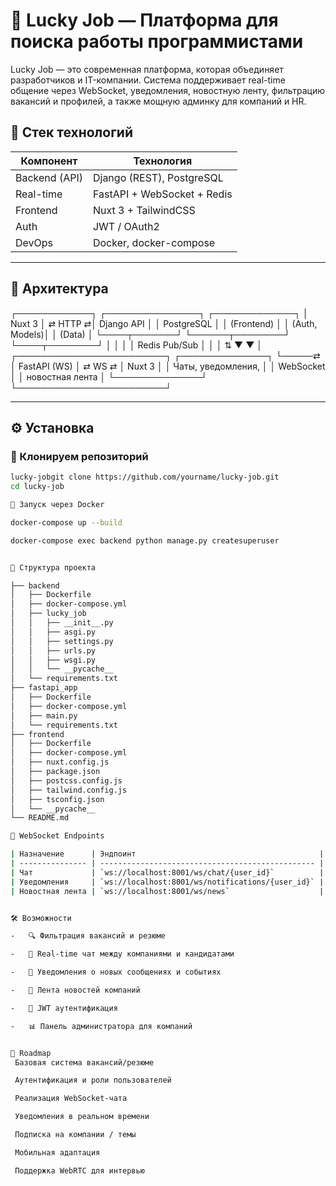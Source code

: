 # 🧠 Lucky Job — Платформа для поиска работы программистами

Lucky Job — это современная платформа, которая объединяет разработчиков и IT-компании. Система поддерживает real-time общение через WebSocket, уведомления, новостную ленту, фильтрацию вакансий и профилей, а также мощную админку для компаний и HR.

## 🚀 Стек технологий

| Компонент     | Технология             |
| ------------- | ---------------------- |
| Backend (API) | Django (REST), PostgreSQL |
| Real-time     | FastAPI + WebSocket + Redis |
| Frontend      | Nuxt 3 + TailwindCSS   |
| Auth          | JWT / OAuth2           |
| DevOps        | Docker, docker-compose |

---

## 🧱 Архитектура
┌────────────┐ ┌───────────────┐ ┌─────────────┐
│ Nuxt 3 │ ⇄ HTTP ⇄│ Django API │ │ PostgreSQL │
│ (Frontend) │ │ (Auth, Models)│ │ (Data) │
└────┬───────┘ └──────┬────────┘ └────┬────────┘
│ │ │
│ Redis Pub/Sub │ │
│ ⇅ ▼ ▼
│ ┌────────────────────────┐ ┌──────────────┐
└─────⇄ │ FastAPI (WS) │ ⇄ WS ⇄ │ Nuxt 3 │
│ Чаты, уведомления, │ │ WebSocket │
│ новостная лента │ └──────────────┘
└────────────────────────┘

---

## ⚙️ Установка

### 📁 Клонируем репозиторий

```bash
lucky-jobgit clone https://github.com/yourname/lucky-job.git
cd lucky-job

🐳 Запуск через Docker

docker-compose up --build

docker-compose exec backend python manage.py createsuperuser


📂 Структура проекта

├── backend
│   ├── Dockerfile
│   ├── docker-compose.yml
│   ├── lucky_job
│   │   ├── __init__.py
│   │   ├── asgi.py
│   │   ├── settings.py
│   │   ├── urls.py
│   │   ├── wsgi.py
│   │   └── __pycache__
│   └── requirements.txt
├── fastapi_app
│   ├── Dockerfile
│   ├── docker-compose.yml
│   ├── main.py
│   └── requirements.txt
├── frontend
│   ├── Dockerfile
│   ├── docker-compose.yml
│   ├── nuxt.config.js
│   ├── package.json
│   ├── postcss.config.js
│   ├── tailwind.config.js
│   ├── tsconfig.json
│   └── __pycache__
└── README.md

💬 WebSocket Endpoints

| Назначение      | Эндпоинт                                         |
| --------------- | ------------------------------------------------ |
| Чат             | `ws://localhost:8001/ws/chat/{user_id}`          |
| Уведомления     | `ws://localhost:8001/ws/notifications/{user_id}` |
| Новостная лента | `ws://localhost:8001/ws/news`                    |


🛠️ Возможности

-   🔍 Фильтрация вакансий и резюме

-   💬 Real-time чат между компаниями и кандидатами

-   🔔 Уведомления о новых сообщениях и событиях

-   📰 Лента новостей компаний

-   🔐 JWT аутентификация

-   📊 Панель администратора для компаний


📅 Roadmap
 Базовая система вакансий/резюме

 Аутентификация и роли пользователей

 Реализация WebSocket-чата

 Уведомления в реальном времени

 Подписка на компании / темы

 Мобильная адаптация

 Поддержка WebRTC для интервью
